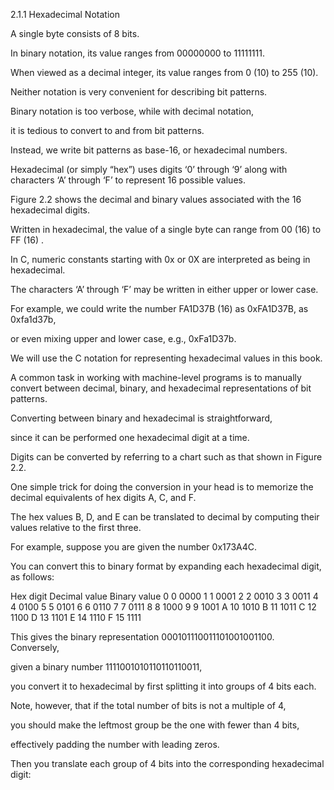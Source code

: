 2.1.1
Hexadecimal Notation

A single byte consists of 8 bits. 

In binary notation, its value ranges from 00000000  to 11111111. 

When viewed as a decimal integer, its value ranges from 0 (10) to 255 (10).

Neither notation is very convenient for describing bit patterns. 

Binary notation is too verbose, while with decimal notation, 

it is tedious to convert to and from bit patterns. 

Instead, we write bit patterns as base-16, or hexadecimal numbers.

Hexadecimal (or simply “hex”) uses digits ‘0’ through ‘9’ along with characters
‘A’ through ‘F’ to represent 16 possible values. 

Figure 2.2 shows the decimal and binary values associated with the 16 hexadecimal digits. 

Written in hexadecimal, the value of a single byte can range from 00 (16) to FF (16) .

In C, numeric constants starting with 0x or 0X are interpreted as being in hexadecimal. 

The characters ‘A’ through ‘F’ may be written in either upper or lower case. 

For example, we could write the number FA1D37B (16) as 0xFA1D37B, as 0xfa1d37b, 

or even mixing upper and lower case, e.g., 0xFa1D37b. 

We will use the C notation for representing hexadecimal values in this book.

A common task in working with machine-level programs is to manually convert between decimal, binary, and hexadecimal 
representations of bit patterns.

Converting between binary and hexadecimal is straightforward, 

since it can be performed one hexadecimal digit at a time. 

Digits can be converted by referring to a chart such as that shown in Figure 2.2. 

One simple trick for doing the conversion in your head is to memorize the decimal equivalents of hex digits A, C, and F.

The hex values B, D, and E can be translated to decimal by computing their values relative to the first three.

For example, suppose you are given the number 0x173A4C. 

You can convert this to binary format by expanding each hexadecimal digit, as follows:

Hex digit Decimal value Binary value 
0 0 0000 
1 1 0001 
2 2 0010 
3 3 0011 
4 4 0100 
5 5 0101 
6 6 0110 
7 7 0111
8 8 1000 
9 9 1001 
A 10 1010 
B 11 1011 
C 12 1100 
D 13 1101 
E 14 1110 
F 15 1111

This gives the binary representation 000101110011101001001100. Conversely, 

given a binary number 1111001010110110110011, 

you convert it to hexadecimal by first splitting it into groups of 4 bits each. 

Note, however, that if the total number of bits is not a multiple of 4, 

you should make the leftmost group be the one with fewer than 4 bits, 

effectively padding the number with leading zeros. 

Then you translate each group of 4 bits into the corresponding hexadecimal digit:
